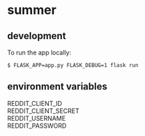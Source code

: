 # summer

## development

To run the app locally:

    $ FLASK_APP=app.py FLASK_DEBUG=1 flask run


## environment variables

REDDIT_CLIENT_ID  
REDDIT_CLIENT_SECRET  
REDDIT_USERNAME  
REDDIT_PASSWORD  

